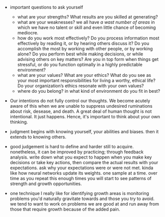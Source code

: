 * important questions to ask yourself 
     * what are your strengths? What results are you skilled at generating? 
     * what are your weaknesses? we all have _a wast number of areas_ in which we have no talent or skill and even little chance of becoming mediocre. 
     * how do you work most effectively? Do you process information most effectively by reading it, or by hearing others discuss it? Do you accomplish the most by working with other people, or by working alone? Do you perform best while making decisions, or while advising others on key matters? Are you in top form when things get stressful, or do you function optimally in a highly predictable environment?
     * what are your values? What are your ethics? What do you see as your most important responsibilities for living a worthy, ethical life? Do your organization’s ethics resonate with your own values?
     * where do you belong? in what kind of environment do you fit in best? 


* Our intentions do not fully control our thoughts. We become acutely aware of this when we are unable to suppress undesired ruminations about risk, desease, and death. A great deal of human thought is not intentional. It just happens. Hence, it's important to think about your own thinking. 
* judgment begins with knowing yourself, your abilities and biases. then it extends to knowing others.
* good judgement is hard to define and harder still to acquire. nonetheless, it can be improved by practicing; through feedback analysis. write down what you expect to happen when you make key decisions or take key actions, then compare the actual results with your expectations. ask why your expectations were or were not met. kinda like how neural networks update its weights. one sample at a time. over time as you repeat this enough times you will start to see patterns of strength and growth opportunities. 
* one technique I really like for identifying growth areas is monitoring problems you'd naturally gravitate towards and those you try to avoid. we tend to want to work on problems we are good at and run away from those that require growth because of the added pain. 
